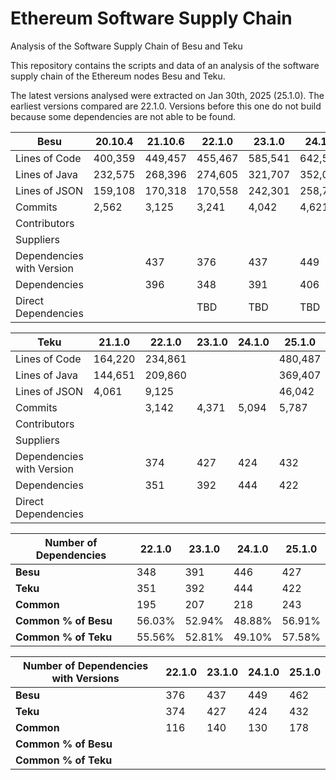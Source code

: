# Ethereum Software Supply Chain
Analysis of the Software Supply Chain of Besu and Teku

This repository contains the scripts and data of an analysis of the software supply chain of 
the Ethereum nodes Besu and Teku.


The latest versions analysed were extracted on Jan 30th, 2025 (25.1.0). The earliest versions compared are 22.1.0. 
Versions before this one do not build because some dependencies are not able to be found.



| Besu                      | 20.10.4 | 21.10.6 | 22.1.0  | 23.1.0  | 24.1.0  | 25.1.0  |
|---------------------------|---------|---------|---------|---------|---------|---------|
| Lines of Code             | 400,359 | 449,457 | 455,467 | 585,541 | 642,566 | 680,721 |
| Lines of Java             | 232,575 | 268,396 | 274,605 | 321,707 | 352,088 | 385,140 |
| Lines of JSON             | 159,108 | 170,318 | 170,558 | 242,301 | 258,747 | 262,863 |
| Commits                   | 2,562   | 3,125   | 3,241   | 4,042   | 4,621   | 5,565   |
| Contributors              |         |         |         |         |         |         |
| Suppliers                 |         |         |         |         |         |         |
| Dependencies with Version |         | 437     | 376     | 437     | 449     | 462     |
| Dependencies              |         | 396     | 348     | 391     | 406     | 427     |
| Direct Dependencies       |         |         | TBD     | TBD     | TBD     |         |


| Teku                      | 21.1.0  | 22.1.0  | 23.1.0 | 24.1.0 | 25.1.0  |
|---------------------------|---------|---------|--------|--------|---------|
| Lines of Code             | 164,220 | 234,861 |        |        | 480,487 |
| Lines of Java             | 144,651 | 209,860 |        |        | 369,407 |
| Lines of JSON             | 4,061   | 9,125   |        |        | 46,042  |
| Commits                   |         | 3,142   | 4,371  | 5,094  | 5,787   |
| Contributors              |         |         |        |        |         |
| Suppliers                 |         |         |        |        |         |
| Dependencies with Version |         | 374     | 427    | 424    | 432     |
| Dependencies              |         | 351     | 392    | 444    | 422     |
| Direct Dependencies       |         |         |        |        |         |


| Number of Dependencies | 22.1.0 | 23.1.0 | 24.1.0 | 25.1.0 |
|------------------------|--------|--------|--------|--------|
| **Besu**               | 348    | 391    | 446    | 427    |
| **Teku**               | 351    | 392    | 444    | 422    |
| **Common**             | 195    | 207    | 218    | 243    |
| **Common % of Besu**   | 56.03% | 52.94% | 48.88% | 56.91% |
| **Common % of Teku**   | 55.56% | 52.81% | 49.10% | 57.58% |


| Number of Dependencies with Versions | 22.1.0 | 23.1.0 | 24.1.0 | 25.1.0 |
|--------------------------------------|--------|--------|--------|--------|
| **Besu**                             | 376    | 437    | 449    | 462    |
| **Teku**                             | 374    | 427    | 424    | 432    |
| **Common**                           | 116    | 140    | 130    | 178    |
| **Common % of Besu**                 |        |        |        |        |
| **Common % of Teku**                 |        |        |        |        |

